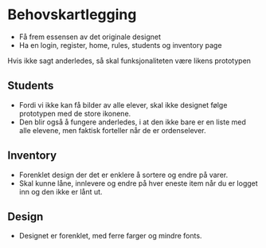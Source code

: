 # Behovskartlegging

- Få frem essensen av det originale designet
- Ha en login, register, home, rules, students og inventory page

Hvis ikke sagt anderledes, så skal funksjonaliteten være likens prototypen

## Students

- Fordi vi ikke kan få bilder av alle elever, skal ikke designet følge
prototypen med de store ikonene.
- Den blir også å fungere anderledes, i at den ikke bare er en liste
med alle elevene, men faktisk forteller når de er ordenselever.

## Inventory

- Forenklet design der det er enklere å sortere og endre på varer.
- Skal kunne låne, innlevere og endre på hver eneste item når du er logget
inn og den ikke er lånt ut.

## Design

- Designet er forenklet, med ferre farger og mindre fonts.
